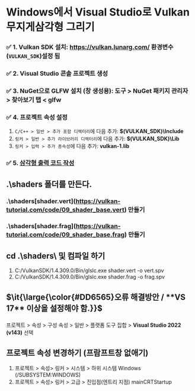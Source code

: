 # Windows에서 Visual Studio로 Vulkan 무지게삼각형 그리기
### ✅ 1. Vulkan SDK 설치: https://vulkan.lunarg.com/ 환경변수(`VULKAN_SDK`)설정 됨 
### ✅ 2. Visual Studio 콘솔 프로젝트 생성 
### ✅ 3. NuGet으로 GLFW 설치 (창 생성용): 도구 > NuGet 패키지 관리자 > 찾아보기 탭 < **glfw**
### ✅ 4. 프로젝트 속성 설정
1. `C/C++ > 일반 > 추가 포함 디렉터리`에 다음 추가: **$(VULKAN_SDK)\Include**
2. `링커 > 일반 > 추가 라이브러리 디렉터리`에 다음 추가: **$(VULKAN_SDK)\Lib**
3. `링커 > 입력 > 추가 종속성`에 다음 추가: **vulkan-1.lib**
### ✅ 5. [삼각형 출력 코드 작성](https://docs.vulkan.org/tutorial/latest/_attachments/16_frames_in_flight.cpp)
## .\shaders 폴더를 만든다. 
### .\shaders\[shader.vert](https://vulkan-tutorial.com/code/09_shader_base.vert)  만들기
### .\shaders\[shader.frag](https://vulkan-tutorial.com/code/09_shader_base.frag) 만들기 
## cd .\shaders\ 및 컴파일 하기
1. C:/VulkanSDK/1.4.309.0/Bin/glslc.exe shader.vert -o vert.spv
2. C:/VulkanSDK/1.4.309.0/Bin/glslc.exe shader.frag -o frag.spv

## <p>$\it{\large{\color{#DD6565}오류 해결방안 / **VS 17** 이상을 설정해야 함.}}$</p>
프로젝트 > 속성 > 구성 속성 > 일반 > 플랫폼 도구 집합 > **Visual Studio 2022 (v143)** 선택

## 프로젝트 속성 변경하기 (프람프트창 없애기)
1. 프로젝트 > 속성> 링커 > 시스템 > 하위 시스템 Windows (/SUBSYSTEM:WINDOWS)
2. 프로젝트 > 속성> 링커 > 고급 > 진입점(엔트리 지점) mainCRTStartup
